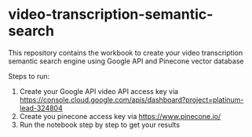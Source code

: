 # video-transcription-semantic-search

This repository contains the workbook to create your video transcription semantic search engine using Google API and Pinecone vector database

Steps to run:
1. Create your Google API video API access key via https://console.cloud.google.com/apis/dashboard?project=platinum-lead-324804
2. Create you pinecone access key via https://www.pinecone.io/
3. Run the notebook step by step to get your results 
